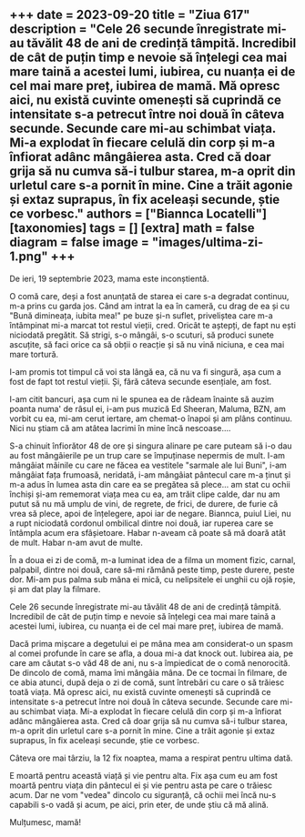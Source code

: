 
+++
date = 2023-09-20
title = "Ziua 617"
description = "Cele 26 secunde înregistrate mi-au tăvălit 48 de ani de credință tâmpită. Incredibil de cât de puțin timp e nevoie să înțelegi cea mai mare taină a acestei lumi, iubirea, cu nuanța ei de cel mai mare preț, iubirea de mamă. Mă opresc aici, nu există cuvinte omenești să cuprindă ce intensitate s-a petrecut între noi două în câteva secunde. Secunde care mi-au schimbat viața. Mi-a explodat în fiecare celulă din corp și m-a înfiorat adânc mângâierea asta. Cred că doar grija să nu cumva să-i tulbur starea, m-a oprit din urletul care s-a pornit în mine. Cine a trăit agonie și extaz suprapus, în fix aceleași secunde, știe ce vorbesc."
authors = ["Biannca Locatelli"]
[taxonomies]
tags = []
[extra]
math = false
diagram = false
image = "images/ultima-zi-1.png"
+++
---

De ieri, 19 septembrie 2023, mama este inconștientă.

O comă care, deși a fost anunțată de starea ei care s-a degradat continuu, m-a prins cu garda jos. Când am intrat la ea în cameră, cu drag de ea și cu "Bună dimineața, iubita mea!" pe buze și-n suflet, priveliștea care m-a întâmpinat mi-a marcat tot restul vieții, cred. Oricât te aștepți, de fapt nu ești niciodată pregătit. Să strigi, s-o mângâi, s-o scuturi, să produci sunete ascuțite, să faci orice ca să obții o reacție și să nu vină niciuna, e cea mai mare tortură.

I-am promis tot timpul că voi sta lângă ea, că nu va fi singură, așa cum a fost de fapt tot restul vieții. Și, fără câteva secunde esențiale, am fost.

I-am citit bancuri, așa cum ni le spunea ea de râdeam înainte să auzim poanta numa' de râsul ei, i-am pus muzică Ed Sheeran, Maluma, BZN, am vorbit cu ea, mi-am cerut iertare, am chemat-o înapoi și am plâns continuu. Nici nu știam că am atâtea lacrimi în mine încă nescoase....

S-a chinuit înfiorător 48 de ore și singura alinare pe care puteam să i-o dau au fost mângâierile pe un trup care se împuținase nepermis de mult. I-am mângâiat mâinile cu care ne făcea ea vestitele "sarmale ale lui Buni", i-am mângâiat fața frumoasă, neridată, i-am mângâiat pântecul care m-a ținut și m-a adus în lumea asta din care ea se pregătea să plece... am stat cu ochii închiși și-am rememorat viața mea cu ea, am trăit clipe calde, dar nu am putut să nu mă umplu de vini, de regrete, de frici, de durere, de furie că vrea să plece, apoi de înțelegere, apoi iar de negare. Biannca, puiul Liei, nu a rupt niciodată cordonul ombilical dintre noi două, iar ruperea care se întâmpla acum era sfâșietoare. Habar n-aveam că poate să mă doară atât de mult. Habar n-am avut de multe.

În a doua ei zi de comă, m-a luminat idea de a filma un moment fizic, carnal, palpabil, dintre noi două, care să-mi rămână peste timp, peste durere, peste dor. Mi-am pus palma sub mâna ei mică, cu nelipsitele ei unghii cu ojă roșie, și am dat play la filmare.

Cele 26 secunde înregistrate mi-au tăvălit 48 de ani de credință tâmpită. Incredibil de cât de puțin timp e nevoie să înțelegi cea mai mare taină a acestei lumi, iubirea, cu nuanța ei de cel mai mare preț, iubirea de mamă.

Dacă prima mișcare a degetului ei pe mâna mea am considerat-o un spasm al comei profunde în care se afla, a doua mi-a dat knock out. Iubirea aia, pe care am căutat s-o văd 48 de ani, nu s-a împiedicat de o comă nenorocită. De dincolo de comă, mama îmi mângâia mâna. De ce tocmai în filmare, de ce abia atunci, după deja o zi de comă, sunt întrebări cu care o să trăiesc toată viața. Mă opresc aici, nu există cuvinte omenești să cuprindă ce intensitate s-a petrecut între noi două în câteva secunde. Secunde care mi-au schimbat viața. Mi-a explodat în fiecare celulă din corp și m-a înfiorat adânc mângâierea asta. Cred că doar grija să nu cumva să-i tulbur starea, m-a oprit din urletul care s-a pornit în mine. Cine a trăit agonie și extaz suprapus, în fix aceleași secunde, știe ce vorbesc.

Câteva ore mai târziu, la 12 fix noaptea, mama a respirat pentru ultima dată.

E moartă pentru această viață și vie pentru alta. Fix așa cum eu am fost moartă pentru viața din pântecul ei și vie pentru asta pe care o trăiesc acum. Dar ne vom "vedea" dincolo cu siguranță, că ochii mei încă nu-s capabili s-o vadă și acum, pe aici, prin eter, de unde știu că mă alină.

Mulțumesc, mamă!
